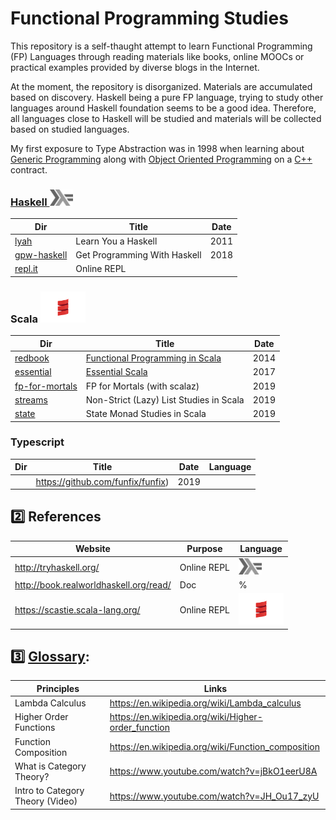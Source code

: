 # Functional Programming Studies 

This repository is a self-thaught attempt to learn Functional Programming (FP) Languages through reading materials like books, online MOOCs or practical examples provided by diverse blogs in the Internet.

At the moment, the repository is disorganized. Materials are accumulated based on discovery. Haskell being a pure FP language, trying to study other languages around Haskell foundation seems to be a good idea. Therefore, all languages close to Haskell will be studied and materials will be collected based on studied languages.

My first exposure to Type Abstraction was in 1998 when learning about [Generic Programming](https://en.wikipedia.org/wiki/Concept_(generic_programming)) along with [Object Oriented Programming](https://en.wikipedia.org/wiki/Object-oriented_programming) on a [C++](https://en.wikipedia.org/wiki/C++) contract.  


### [Haskell <img src="images/602px-Haskell-Logo.svg.png" width=37 height=26><img>](.languages/H.Haskell)

|          Dir                     | Title                        | Date |
|----------------------------------|------------------------------|------|
| [lyah](lyah)                     | Learn You a Haskell          | 2011 |
| [gpw-haskell](get-programming-with-haskell)       | Get Programming With Haskell | 2018 |
| [repl.it](https://repl.it/languages/haskell)  | Online REPL                  |      |      

### Scala <img src="images/Scala_logo.png" width=72px height=50px><img>

|          Dir                     | Title                        | Date |
|----------------------------------|------------------------------|------|
| [redbook](redbook)               | [Functional Programming in Scala](https://www.manning.com/books/functional-programming-in-scala)                   | 2014 |
| [essential](essential)           | [Essential Scala](https://underscore.io/books/essential-scala/)  | 2017 |
| [fp-for-mortals](fp-for-mortals) | FP for Mortals (with scalaz) | 2019 |
| [streams](streams)               | Non-Strict (Lazy) List Studies in Scala | 2019 |
| [state](state-ttt)               | State Monad Studies in Scala | 2019 |


### Typescript

|          Dir                     | Title                        | Date |  Language |
|----------------------------------|------------------------------|------|-----------|
|  | https://github.com/funfix/funfix) | 2019 |     |




## :two: References

|          Website                        | Purpose                      |  Language |
|-----------------------------------------|------------------------------|-----------|
| http://tryhaskell.org/                  | Online REPL                  |  <img src="images/602px-Haskell-Logo.svg.png" width=37 height=26><img>   |
| http://book.realworldhaskell.org/read/  | Doc                          | %         |
| https://scastie.scala-lang.org/         | Online REPL                  | <img src="images/Scala_logo.png" width=72px height=50px><img>     |     

## :three: [Glossary](https://docs.scala-lang.org/glossary/):

| Principles                      | Links                                                                               |
|---------------------------------|-------------------------------------------------------------------------------------|
| Lambda Calculus                 | https://en.wikipedia.org/wiki/Lambda_calculus                                       |
| Higher Order Functions          | https://en.wikipedia.org/wiki/Higher-order_function                                 |
| Function Composition            | https://en.wikipedia.org/wiki/Function_composition                                  |
| What is Category Theory?        | https://www.youtube.com/watch?v=jBkO1eerU8A |
| Intro to Category Theory (Video)| https://www.youtube.com/watch?v=JH_Ou17_zyU                                         |


